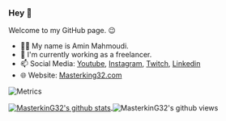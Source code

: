### Hey 👋
Welcome to my GitHub page. 😉
- 👨‍💻 My name is Amin Mahmoudi.
- 💼 I'm currently working as a freelancer.
- 📫 Social Media: [Youtube](https://www.youtube.com/channel/UCkIB8OedQfvm_ktiFoPKm4g), [Instagram](https://instagram.com/masterking32), [Twitch](https://twitch.com/masterking32), [Linkedin](https://www.linkedin.com/in/masterking32/)
- 🌐 Website: [Masterking32.com](https://masterking32.com)

![Metrics](https://metrics.lecoq.io/masterking32?template=classic&activity=1&languages=1&activity.limit=5&activity.days=300&activity.filter=all&activity.visibility=all&activity.timestamps=false&languages.colors=github&languages.threshold=0%25&config.timezone=Asia%2FTehran&config.twemoji=true)


<a href="https://github.com/MasterkinG32">
  <img align="center" src="https://github-readme-stats.vercel.app/api?username=MasterkinG32&show_icons=true&theme=cobalt&include_all_commits=true" alt="MasterkinG32's github stats" />
</a>

<img align="center" src="https://gpvc.arturio.dev/masterking32" alt="MasterkinG32's github views" />
